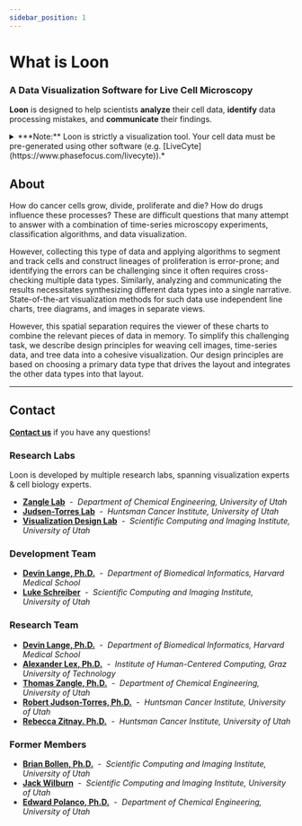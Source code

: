 ```yaml
---
sidebar_position: 1
---
```


# What is Loon

### A Data Visualization Software for Live Cell Microscopy
**Loon** is designed to help scientists **analyze** their cell data, **identify** data processing mistakes, and **communicate** their findings.


<details>
<summary>***Note:** Loon is strictly a visualization tool. Your cell data must be pre-generated using other software (e.g. [LiveCyte](https://www.phasefocus.com/livecyte)).*</summary>

*Loon does not:*
- *Produce cell segmentation outlines itself*
- *Derive metadata (e.g. mass, time, segmentations) from images.*

*Loon is designed to **visualize** your cell images and metadata as [input](./getting-started-with-loon/index.md).*  
*Loon **does not alter** your original microscopy data.*  

</details>

## About
How do cancer cells grow, divide, proliferate and die? How do drugs influence these processes? These are difficult questions that many attempt to answer with a combination of time-series microscopy experiments, classification algorithms, and data visualization. 

However, collecting this type of data and applying algorithms to segment and track cells and construct lineages of proliferation is error-prone; and identifying the errors can be challenging since it often requires cross-checking multiple data types. Similarly, analyzing and communicating the results necessitates synthesizing different data types into a single narrative. State-of-the-art visualization methods for such data use independent line charts, tree diagrams, and images in separate views. 

However, this spatial separation requires the viewer of these charts to combine the relevant pieces of data in memory. To simplify this challenging task, we describe design principles for weaving cell images, time-series data, and tree data into a cohesive visualization. Our design principles are based on choosing a primary data type that drives the layout and integrates the other data types into that layout.

---
## Contact

**[Contact us](mailto:devinscottlange@gmail.com)** if you have any questions!

### Research Labs

Loon is developed by multiple research labs, spanning visualization experts & cell biology experts.

- **[Zangle Lab](https://zanglelab.che.utah.edu/)**  &nbsp;-&nbsp;  _Department of Chemical Engineering, University of Utah_
- **[Judsen-Torres Lab](https://www.judsontorreslab.org/)**  &nbsp;-&nbsp;  _Huntsman Cancer Institute, University of Utah_
- **[Visualization Design Lab](https://www.visdesignlab.net/)**  &nbsp;-&nbsp;  _Scientific Computing and Imaging Institute, University of Utah_

### Development Team

- **[Devin Lange, Ph.D.](https://www.devinlange.com/)**  &nbsp;-&nbsp;  _Department of Biomedical Informatics, Harvard Medical School_
- **[Luke Schreiber](https://www.linkedin.com/in/luke-schreiber-11ab671b7/)**  &nbsp;-&nbsp;  _Scientific Computing and Imaging Institute, University of Utah_

### Research Team

- **[Devin Lange, Ph.D.](https://www.devinlange.com/)**  &nbsp;-&nbsp;  _Department of Biomedical Informatics, Harvard Medical School_
- **[Alexander Lex, Ph.D.](https://vdl.sci.utah.edu/team/lex/)**  &nbsp;-&nbsp;  _Institute of Human-Centered Computing, Graz University of Technology_
- **[Thomas Zangle, Ph.D.](https://zanglelab.che.utah.edu/)**  &nbsp;-&nbsp;  _Department of Chemical Engineering, University of Utah_
- **[Robert Judson-Torres, Ph.D.](https://www.judsontorreslab.org/)**  &nbsp;-&nbsp;  _Huntsman Cancer Institute, University of Utah_
- **[Rebecca Zitnay. Ph.D.](https://www.judsontorreslab.org/rebecca-zitnay)**  &nbsp;-&nbsp;  _Huntsman Cancer Institute, University of Utah_

### Former Members
- **[Brian Bollen, Ph.D.](https://www.briancbollen.com/about)**  &nbsp;-&nbsp;  _Scientific Computing and Imaging Institute, University of Utah_
- **[Jack Wilburn](https://vdl.sci.utah.edu/team/wilburn/)**  &nbsp;-&nbsp;  _Scientific Computing and Imaging Institute, University of Utah_
- **[Edward Polanco, Ph.D.](https://www.linkedin.com/in/eddiethebiochemicalengineer/es?trk=people-guest_people_search-card)**  &nbsp;-&nbsp;  _Department of Chemical Engineering, University of Utah_
